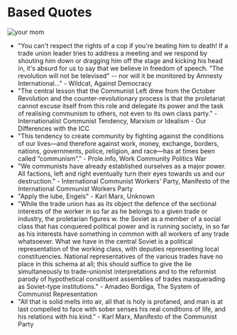 # Based Quotes
![your mom](left-communist.png)

* "You can't respect the rights of a cop if you're beating him to death! If a trade union leader tries to address a meeting and we respond by shouting him down or dragging him off the stage and kicking his head in, it's absurd for us to say that we believe in freedom of speech. "The revolution will not be televised" -- nor will it be monitored by Amnesty International..." - Wildcat, Against Democracy
* "The central lesson that the Communist Left drew from the October Revolution and the counter-revolutionary process is that the proletariat cannot excuse itself from this role and delegate its power and the task of realising communism to others, not even to its own class party." - Internationalist Communist Tendency, Marxism or Idealism - Our Differences with the ICC
* "This tendency to create community by fighting against the conditions of our lives—and therefore against work, money, exchange, borders, nations, governments, police, religion, and race—has at times been called “communism”." - Prole.info, Work Community Politics War
* "We communists have already established ourselves as a major power. All factions, left and right eventually turn their eyes towards us and our destruction." - International Communist Workers' Party, Manifesto of the International Communist Workers Party
* "Apply the lube, Engels" - Karl Marx, Unknown
* "While the trade union has as its object the defence of the sectional interests of the worker in so far as he belongs to a given trade or industry, the proletarian figures w. the Soviet as a member of a social class that has conquered political power and is running society, in so far as his interests have something in common with all workers of any trade whatsoever. What we have in the central Soviet is a political representation of the working class, with deputies representing local constituencies. National representatives of the various trades have no place in this schema at all; this should suffice to give the lie simultaneously to trade-unionist interpretations and to the reformist parody of hypothetical constituent assemblies of trades masquerading as Soviet-type institutions." - Amadeo Bordiga, The System of Communist Representation
* "All that is solid melts into air, all that is holy is profaned, and man is at last compelled to face with sober senses his real conditions of life, and his relations with his kind." - Karl Marx, Manifesto of the Communist Party
